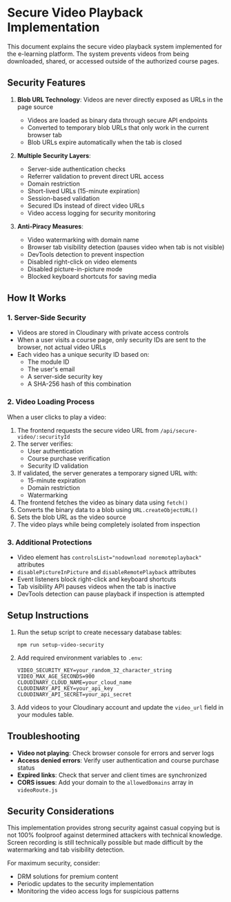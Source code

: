 # Secure Video Playback Implementation

This document explains the secure video playback system implemented for the e-learning platform. The system prevents videos from being downloaded, shared, or accessed outside of the authorized course pages.

## Security Features

1. **Blob URL Technology**: Videos are never directly exposed as URLs in the page source
   - Videos are loaded as binary data through secure API endpoints
   - Converted to temporary blob URLs that only work in the current browser tab
   - Blob URLs expire automatically when the tab is closed

2. **Multiple Security Layers**:
   - Server-side authentication checks
   - Referrer validation to prevent direct URL access
   - Domain restriction
   - Short-lived URLs (15-minute expiration)
   - Session-based validation
   - Secured IDs instead of direct video URLs
   - Video access logging for security monitoring

3. **Anti-Piracy Measures**:
   - Video watermarking with domain name
   - Browser tab visibility detection (pauses video when tab is not visible)
   - DevTools detection to prevent inspection
   - Disabled right-click on video elements
   - Disabled picture-in-picture mode
   - Blocked keyboard shortcuts for saving media

## How It Works

### 1. Server-Side Security

- Videos are stored in Cloudinary with private access controls
- When a user visits a course page, only security IDs are sent to the browser, not actual video URLs
- Each video has a unique security ID based on:
  - The module ID
  - The user's email
  - A server-side security key
  - A SHA-256 hash of this combination

### 2. Video Loading Process

When a user clicks to play a video:

1. The frontend requests the secure video URL from `/api/secure-video/:securityId`
2. The server verifies:
   - User authentication
   - Course purchase verification
   - Security ID validation
3. If validated, the server generates a temporary signed URL with:
   - 15-minute expiration
   - Domain restriction
   - Watermarking
4. The frontend fetches the video as binary data using `fetch()`
5. Converts the binary data to a blob using `URL.createObjectURL()`
6. Sets the blob URL as the video source
7. The video plays while being completely isolated from inspection

### 3. Additional Protections

- Video element has `controlsList="nodownload noremoteplayback"` attributes
- `disablePictureInPicture` and `disableRemotePlayback` attributes
- Event listeners block right-click and keyboard shortcuts
- Tab visibility API pauses videos when the tab is inactive
- DevTools detection can pause playback if inspection is attempted

## Setup Instructions

1. Run the setup script to create necessary database tables:
   ```
   npm run setup-video-security
   ```

2. Add required environment variables to `.env`:
   ```
   VIDEO_SECURITY_KEY=your_random_32_character_string
   VIDEO_MAX_AGE_SECONDS=900
   CLOUDINARY_CLOUD_NAME=your_cloud_name
   CLOUDINARY_API_KEY=your_api_key
   CLOUDINARY_API_SECRET=your_api_secret
   ```

3. Add videos to your Cloudinary account and update the `video_url` field in your modules table.

## Troubleshooting

- **Video not playing**: Check browser console for errors and server logs
- **Access denied errors**: Verify user authentication and course purchase status
- **Expired links**: Check that server and client times are synchronized
- **CORS issues**: Add your domain to the `allowedDomains` array in `videoRoute.js`

## Security Considerations

This implementation provides strong security against casual copying but is not 100% foolproof against determined attackers with technical knowledge. Screen recording is still technically possible but made difficult by the watermarking and tab visibility detection.

For maximum security, consider:
- DRM solutions for premium content
- Periodic updates to the security implementation
- Monitoring the video access logs for suspicious patterns 